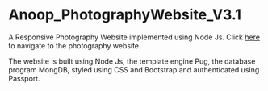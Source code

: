 ﻿# Anoop_PhotographyWebsite_V3.1

A Responsive Photography Website implemented using Node Js. Click [here](https://anooparunan.com/) to navigate to the photography website. 

The website is built using Node Js, the template engine Pug, the database program MongDB, styled using CSS and Bootstrap and authenticated using Passport. 

 
